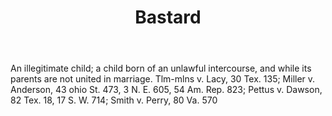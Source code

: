 ---
title: Bastard
letter: B
permalink: "/definitions/bld-bastard.html"
body: An illegitimate child; a child born of an unlawful intercourse, and while its
  parents are not united in marriage. Tlm-mlns v. Lacy, 30 Tex. 135; Miller v. Anderson,
  43 ohio St. 473, 3 N. E. 605, 54 Am. Rep. 823; Pettus v. Dawson, 82 Tex. 18, 17
  S. W. 714; Smith v. Perry, 80 Va. 570
published_at: '2018-07-07'
source: Black's Law Dictionary 2nd Ed (1910)
layout: post
---